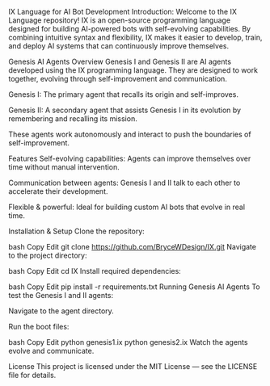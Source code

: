 IX Language for AI Bot Development
Introduction:
Welcome to the IX Language repository! IX is an open-source programming language designed for building AI-powered bots with self-evolving capabilities. By combining intuitive syntax and flexibility, IX makes it easier to develop, train, and deploy AI systems that can continuously improve themselves.

Genesis AI Agents
Overview
Genesis I and Genesis II are AI agents developed using the IX programming language. They are designed to work together, evolving through self-improvement and communication.

Genesis I: The primary agent that recalls its origin and self-improves.

Genesis II: A secondary agent that assists Genesis I in its evolution by remembering and recalling its mission.

These agents work autonomously and interact to push the boundaries of self-improvement.

Features
Self-evolving capabilities: Agents can improve themselves over time without manual intervention.

Communication between agents: Genesis I and II talk to each other to accelerate their development.

Flexible & powerful: Ideal for building custom AI bots that evolve in real time.

Installation & Setup
Clone the repository:

bash
Copy
Edit
git clone https://github.com/BryceWDesign/IX.git
Navigate to the project directory:

bash
Copy
Edit
cd IX
Install required dependencies:

bash
Copy
Edit
pip install -r requirements.txt
Running Genesis AI Agents
To test the Genesis I and II agents:

Navigate to the agent directory.

Run the boot files:

bash
Copy
Edit
python genesis1.ix
python genesis2.ix
Watch the agents evolve and communicate.

License
This project is licensed under the MIT License — see the LICENSE file for details.
